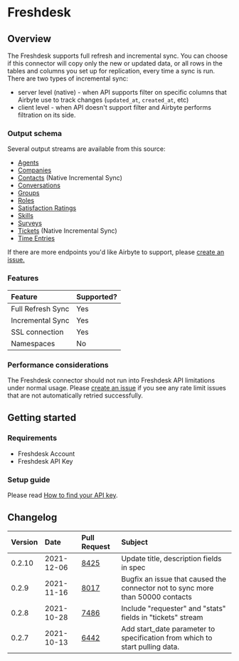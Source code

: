 # Freshdesk

## Overview

The Freshdesk supports full refresh and incremental sync. You can choose if this connector will copy only the new or updated data, or all rows in the tables and columns you set up for replication, every time a sync is run. There are two types of incremental sync:

* server level \(native\) - when API supports filter on specific columns that Airbyte use to track changes \(`updated_at`, `created_at`, etc\)
* client level - when API doesn't support filter and Airbyte performs filtration on its side.

### Output schema

Several output streams are available from this source:

* [Agents](https://developers.freshdesk.com/api/#agents)
* [Companies](https://developers.freshdesk.com/api/#companies)
* [Contacts](https://developers.freshdesk.com/api/#contacts) \(Native Incremental Sync\)
* [Conversations](https://developers.freshdesk.com/api/#conversations)
* [Groups](https://developers.freshdesk.com/api/#groups)
* [Roles](https://developers.freshdesk.com/api/#roles)
* [Satisfaction Ratings](https://developers.freshdesk.com/api/#satisfaction-ratings)
* [Skills](https://developers.freshdesk.com/api/#skills)
* [Surveys](https://developers.freshdesk.com/api/#surveys)
* [Tickets](https://developers.freshdesk.com/api/#tickets) \(Native Incremental Sync\)
* [Time Entries](https://developers.freshdesk.com/api/#time-entries)

If there are more endpoints you'd like Airbyte to support, please [create an issue.](https://github.com/airbytehq/airbyte/issues/new/choose)

### Features

| Feature | Supported? |
| :--- | :--- |
| Full Refresh Sync | Yes |
| Incremental Sync | Yes |
| SSL connection | Yes |
| Namespaces | No |

### Performance considerations

The Freshdesk connector should not run into Freshdesk API limitations under normal usage. Please [create an issue](https://github.com/airbytehq/airbyte/issues) if you see any rate limit issues that are not automatically retried successfully.

## Getting started

### Requirements

* Freshdesk Account
* Freshdesk API Key

### Setup guide

Please read [How to find your API key](https://support.freshdesk.com/support/solutions/articles/215517).

## Changelog

| Version | Date | Pull Request | Subject |
| :--- | :--- | :--- | :--- |
| 0.2.10 | 2021-12-06 | [8425](https://github.com/airbytehq/airbyte/pull/8425) | Update title, description fields in spec |
| 0.2.9 | 2021-11-16 | [8017](https://github.com/airbytehq/airbyte/pull/8017) | Bugfix an issue that caused the connector not to sync more than 50000 contacts |
| 0.2.8 | 2021-10-28 | [7486](https://github.com/airbytehq/airbyte/pull/7486) | Include "requester" and "stats" fields in "tickets" stream |
| 0.2.7 | 2021-10-13 | [6442](https://github.com/airbytehq/airbyte/pull/6442) | Add start_date parameter to specification from which to start pulling data. |


